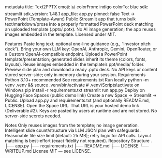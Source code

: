 metadata
title: Text2PPTX
emoji: 📊
colorFrom: indigo
colorTo: blue
sdk: streamlit
sdk_version: 1.48.1
app_file: app.py
pinned: false
Text → PowerPoint (Template-Aware)
Public Streamlit app that turns bulk text/markdown/prose into a properly formatted PowerPoint deck matching an uploaded template (.pptx/.potx). No AI image generation; the app reuses images embedded in the template. Licensed under MIT.

Features
Paste long text; optional one-line guidance (e.g., “investor pitch deck”).
Bring your own LLM key: OpenAI, Anthropic, Gemini, OpenRouter, or a Custom OpenAI-compatible endpoint.
Upload a PowerPoint template/presentation; generated slides inherit its theme (colors, fonts, layouts).
Reuse images embedded in the template’s ppt/media/ folder.
Preview slide plan and download a ready .pptx deck.
No API keys or content stored server-side; only in memory during your session.
Requirements
Python 3.10+ recommended
See requirements.txt
Run locally
python -m venv .venv && source .venv/bin/activate  # .venv\Scripts\activate on Windows
pip install -r requirements.txt
streamlit run app.py
Deploy on Hugging Face Spaces (public demo link)
Create a new Space → Streamlit → Public.
Upload app.py and requirements.txt (and optionally README.md, LICENSE).
Open the Space URL. That URL is your hosted demo link (Deliverable #2).
Keys are pasted by users at runtime and are not stored. No server-side secrets needed.

Notes
Only reuses images from the template; no image generation.
Intelligent slide count/structure via LLM JSON plan with safeguards.
Reasonable file size limit (default: 25 MB); retry logic for API calls.
Layout matching is best-effort (exact fidelity not required).
Repository Structure
.
├── app.py
├── requirements.txt
├── README.md
├── LICENSE
└── WRITEUP.md
License
MIT — see LICENSE.
